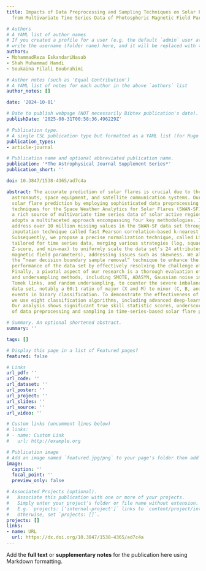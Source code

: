 ```yaml
---
title: Impacts of Data Preprocessing and Sampling Techniques on Solar Flare Prediction
  from Multivariate Time Series Data of Photospheric Magnetic Field Parameters

# Authors
# A YAML list of author names
# If you created a profile for a user (e.g. the default `admin` user at `content/authors/admin/`), 
# write the username (folder name) here, and it will be replaced with their full name and linked to their profile.
authors:
- MohammadReza EskandariNasab
- Shah Muhammad Hamdi
- Soukaina Filali Boubrahimi

# Author notes (such as 'Equal Contribution')
# A YAML list of notes for each author in the above `authors` list
author_notes: []

date: '2024-10-01'

# Date to publish webpage (NOT necessarily Bibtex publication's date).
publishDate: '2025-08-31T00:58:36.496229Z'

# Publication type.
# A single CSL publication type but formatted as a YAML list (for Hugo requirements).
publication_types:
- article-journal

# Publication name and optional abbreviated publication name.
publication: '*The Astrophysical Journal Supplement Series*'
publication_short: ''

doi: 10.3847/1538-4365/ad7c4a

abstract: The accurate prediction of solar flares is crucial due to their risks to
  astronauts, space equipment, and satellite communication systems. Our research enhances
  solar flare prediction by employing sophisticated data preprocessing and sampling
  techniques for the Space Weather Analytics for Solar Flares (SWAN-SF) data set,
  a rich source of multivariate time series data of solar active regions. Our study
  adopts a multifaceted approach encompassing four key methodologies. Initially, we
  address over 10 million missing values in the SWAN-SF data set through our innovative
  imputation technique called fast Pearson correlation-based k-nearest neighbors imputation.
  Subsequently, we propose a precise normalization technique, called LSBZM normalization,
  tailored for time series data, merging various strategies (log, square root, Box–Cox,
  Z-score, and min–max) to uniformly scale the data set's 24 attributes (photospheric
  magnetic field parameters), addressing issues such as skewness. We also explore
  the “near decision boundary sample removal” technique to enhance the classification
  performance of the data set by effectively resolving the challenge of class overlap.
  Finally, a pivotal aspect of our research is a thorough evaluation of diverse oversampling
  and undersampling methods, including SMOTE, ADASYN, Gaussian noise injection, TimeGAN,
  Tomek links, and random undersampling, to counter the severe imbalance in the SWAN-SF
  data set, notably a 60:1 ratio of major (X and M) to minor (C, B, and FQ) flaring
  events in binary classification. To demonstrate the effectiveness of our methods,
  we use eight classification algorithms, including advanced deep-learning-based architectures.
  Our analysis shows significant true skill statistic scores, underscoring the importance
  of data preprocessing and sampling in time-series-based solar flare prediction.

# Summary. An optional shortened abstract.
summary: ''

tags: []

# Display this page in a list of Featured pages?
featured: false

# Links
url_pdf: ''
url_code: ''
url_dataset: ''
url_poster: ''
url_project: ''
url_slides: ''
url_source: ''
url_video: ''

# Custom links (uncomment lines below)
# links:
# - name: Custom Link
#   url: http://example.org

# Publication image
# Add an image named `featured.jpg/png` to your page's folder then add a caption below.
image:
  caption: ''
  focal_point: ''
  preview_only: false

# Associated Projects (optional).
#   Associate this publication with one or more of your projects.
#   Simply enter your project's folder or file name without extension.
#   E.g. `projects: ['internal-project']` links to `content/project/internal-project/index.md`.
#   Otherwise, set `projects: []`.
projects: []
links:
- name: URL
  url: https://dx.doi.org/10.3847/1538-4365/ad7c4a
---
```


Add the **full text** or **supplementary notes** for the publication here using Markdown formatting.
